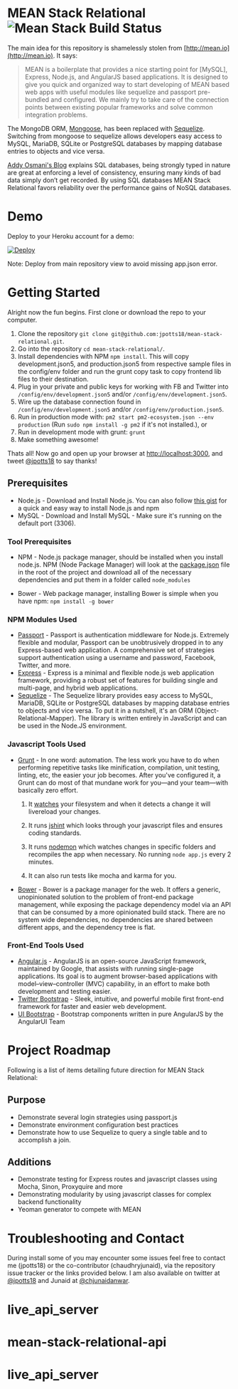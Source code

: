 MEAN Stack Relational ![Mean Stack Build Status](https://travis-ci.org/jpotts18/mean-stack-relational.png)
=====================
The main idea for this repository is shamelessly stolen from [http://mean.io](http://mean.io). It says:

> MEAN is a boilerplate that provides a nice starting point for [MySQL], Express, Node.js, and AngularJS based applications. It is designed to give you quick and organized way to start developing of MEAN based web apps with useful modules like sequelize and passport pre-bundled and configured. We mainly try to take care of the connection points between existing popular frameworks and solve common integration problems.


The MongoDB ORM, [Mongoose](http://mongoosejs.com/), has been replaced with [Sequelize](http://sequelizejs.com/). Switching from mongoose to sequelize allows developers easy access to MySQL, MariaDB, SQLite or PostgreSQL databases by mapping database entries to objects and vice versa.

[Addy Osmani's Blog](http://addyosmani.com/blog/full-stack-javascript-with-mean-and-yeoman/) explains SQL databases, being strongly typed in nature are great at enforcing a level of consistency, ensuring many kinds of bad data simply don’t get recorded. By using SQL databases MEAN Stack Relational favors reliability over the performance gains of NoSQL databases.

# Demo

Deploy to your Heroku account for a demo:

[![Deploy](https://www.herokucdn.com/deploy/button.svg)](https://heroku.com/deploy)

Note: Deploy from main repository view to avoid missing app.json error.

# Getting Started

Alright now the fun begins. First clone or download the repo to your computer. 

1. Clone the repository ```git clone git@github.com:jpotts18/mean-stack-relational.git```.
1. Go into the repository ```cd mean-stack-relational/```.
1. Install dependencies with NPM ```npm install```. This will copy development.json5, and production.json5 from respective sample files in the config/env folder and run the grunt copy task to copy frontend lib files to their destination.
1. Plug in your private and public keys for working with FB and Twitter into ```/config/env/development.json5``` and/or ```/config/env/development.json5```.
1. Wire up the database connection found in ```/config/env/development.json5``` and/or ```/config/env/production.json5```.
1. Run in production mode with: ```pm2 start pm2-ecosystem.json --env production``` (Run ```sudo npm install -g pm2``` if it's not installed.), or
1. Run in development mode with grunt: ```grunt```
1. Make something awesome!

Thats all! Now go and open up your browser at [http://localhost:3000](http://localhost:3000), and tweet [@jpotts18](http://twitter.com/jpotts18) to say thanks!


## Prerequisites
- Node.js - Download and Install Node.js. You can also follow [this gist](https://gist.github.com/isaacs/579814) for a quick and easy way to install Node.js and npm
- MySQL - Download and Install MySQL - Make sure it's running on the default port (3306).

### Tool Prerequisites
- NPM - Node.js package manager, should be installed when you install node.js. NPM (Node Package Manager) will look at the [package.json](https://github.com/jpotts18/mean-stack-relational/blob/master/package.json) file in the root of the project and download all of the necessary dependencies and put them in a folder called ```node_modules```

- Bower - Web package manager, installing Bower is simple when you have npm:
``` npm install -g bower ```

### NPM Modules Used
- [Passport](http://passportjs.org/) - Passport is authentication middleware for Node.js. Extremely flexible and modular, Passport can be unobtrusively dropped in to any Express-based web application. A comprehensive set of strategies support authentication using a username and password, Facebook, Twitter, and more. 
- [Express](http://expressjs.com/) - Express is a minimal and flexible node.js web application framework, providing a robust set of features for building single and multi-page, and hybrid web applications.
- [Sequelize](http://sequelizejs.com/) - The Sequelize library provides easy access to MySQL, MariaDB, SQLite or PostgreSQL databases by mapping database entries to objects and vice versa. To put it in a nutshell, it's an ORM (Object-Relational-Mapper). The library is written entirely in JavaScript and can be used in the Node.JS environment. 

### Javascript Tools Used
- [Grunt](http://gruntjs.com/) - In one word: automation. The less work you have to do when performing repetitive tasks like minification, compilation, unit testing, linting, etc, the easier your job becomes. After you've configured it, a Grunt can do most of that mundane work for you—and your team—with basically zero effort.

  1. It [watches](https://github.com/jpotts18/mean-stack-relational/blob/master/gruntfile.js#L5) your filesystem and when it detects a change it will livereload your changes. 

  2. It runs [jshint](https://github.com/jpotts18/mean-stack-relational/blob/master/gruntfile.js#L32) which looks through your javascript files and ensures coding standards.

  3. It runs [nodemon](https://github.com/jpotts18/mean-stack-relational/blob/master/gruntfile.js#L35) which watches changes in specific folders and recompiles the app when necessary. No running ```node app.js``` every 2 minutes. 

  4. It can also run tests like mocha and karma for you.

- [Bower](http://bower.io/) - Bower is a package manager for the web. It offers a generic, unopinionated solution to the problem of front-end package management, while exposing the package dependency model via an API that can be consumed by a more opinionated build stack. There are no system wide dependencies, no dependencies are shared between different apps, and the dependency tree is flat.

### Front-End Tools Used
- [Angular.js](http://angularjs.org) - AngularJS is an open-source JavaScript framework, maintained by Google, that assists with running single-page applications. Its goal is to augment browser-based applications with model–view–controller (MVC) capability, in an effort to make both development and testing easier.
- [Twitter Bootstrap](http://getbootstrap.com/) - Sleek, intuitive, and powerful mobile first front-end framework for faster and easier web development.
- [UI Bootstrap](http://angular-ui.github.io/bootstrap/) - Bootstrap components written in pure AngularJS by the AngularUI Team

# Project Roadmap

Following is a list of items detailing future direction for MEAN Stack Relational:

## Purpose
- Demonstrate several login strategies using passport.js
- Demonstrate environment configuration best practices
- Demonstrate how to use Sequelize to query a single table and to accomplish a join.

## Additions
- Demonstrate testing for Express routes and javascript classes using Mocha, Sinon, Proxyquire and more
- Demonstrating modularity by using javascript classes for complex backend functionality
- Yeoman generator to compete with MEAN


# Troubleshooting and Contact

During install some of you may encounter some issues feel free to contact me (jpotts18) or the co-contributor (chaudhryjunaid), via the repository issue tracker or the links provided below. I am also available on twitter at [@jpotts18](http://twitter.com/jpotts18) and Junaid at [@chjunaidanwar](http://twitter.com/chjunaidanwar).
# live_api_server
# mean-stack-relational-api
# live_api_server
